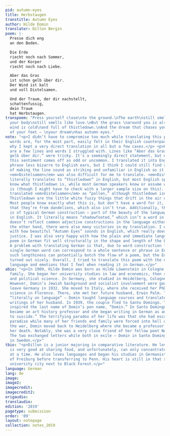 ```yaml
---
pid: autumn-eyes
title: Herbstaugen
transtitle: Autumn Eyes
author: Hilde Domin
translator: Dillon Bergin
poem: |-
  Presse dich eng
  an den Boden.

  Die Erde
  riecht noch nach Sommer,
  und der Korper
  riecht noch nach Liebe.

  Aber das Gras
  ist schon gelb über dir.
  Der Wind ist kalt
  und voll Distelsamen.

  Und der Traum, der dir nachstellt,
  schattenfussig,
  dein Traum
  hat Herbstaugen.
transpoem: "Press yourself close\nto the ground.\nThe earth\nstill smells like summer\nand
  your body\nstill smells like love.\nBut the grass \naround you is already yellow.\nThe
  wind is cold\nand full of thistledown.\nAnd the dream that chases you\non the shadows
  of your feet — \nyour dream\nhas autumn eyes."
note: "<p>I didn’t have to compromise too much while translating this poem. Its simple
  words are, for the most part, easily felt in their English counterparts. This is
  why I kept a very direct translation in all but a few cases.</p> <p>However, there
  are a few lines and words I struggled with. Lines like “Aber das Gras / ist schon
  gelb über dir.” were tricky. It’s a seemingly direct statement, but even in German
  this sentiment comes off as odd or uncommon. I translated it into English with a
  phrase less bizarre to English ears, but I think I could still find a better way
  of making the line sound as striking and unfamiliar in English as it does in German.
  <em>Distelsamen</em> was also difficult for me to translate. <em>Distelsamen</em>
  literally translates to “thistledown” in English, but most English speakers don’t
  know what thistledown is, while most German speakers know or assume what <em>Distelsamen</em>
  is (though I might have to check with a larger sample size on this). I initially
  translated <em>Distelsamen</em> as “pollen,” although thistledown isn’t pollen.
  Thistledown are the little white fuzzy things that drift in the air duringfall.
  Most people know exactly what this is, but don’t have a word for it, or would guess
  that they’re from dandelions, which also isn’t true. Additionally, the word <em>schattenfussig</em>
  is of typical German construction — part of the beauty of the language — but awkward
  in English. It literally means “shadowfooted,” which isn’t a word in English and
  doesn’t reflect common adjective constructions in the language either.</p> <p>On
  the other hand, there were also many victories in my translation. I was impressed
  with how beautiful “Autumn Eyes” sounds in English, which really does “Herbstaugen”
  justice. I was also very happy with how the plain and immediate language of the
  poem in German fit well structurally in the shape and length of the English translation.
  A problem with translating German is that, due to word construction freedoms, a
  single German word can correspond to a whole sentence or phrase in English. Usually,
  such lengthiness can potentially botch the flow of a poem, but the English translation
  turned out nicely. Overall, I tried to translate this poem with the natural, concrete
  language and emotions that I feel when reading it in German.</p>"
abio: "<p>In 1909, Hilde Domin was born as Hilde Löwenstein in Cologne to a Jewish
  family. She began her university studies in law and economics, then studied philosophy
  and political science. In Germany, she studied in Heidelberg, Cologne, and Berlin.
  However, Domin’s Jewish background and socialist involvement were good reason to
  leave Germany in 1932. She moved to Italy, where she received her PhD in political
  science in Florence. There, she met her future husband, Erwin Palm. The two survived
  “literally on language” — Domin taught language courses and translated the scholarly
  writings of her husband. In 1939, the couple fled to Santo Domingo. The city’s name
  inspired the last name of Domin’s pen name, “Domin.” In Santo Domingo, Domin’s husband
  became an art history professor and she began writing in German as an “alternative
  to suicide.” The terrifying paradox of her life was that she had escaped to an island
  paradise while many of her friends and family were forced into hell on Earth. After
  the war, Domin moved back to Heidelberg where she became a professor and lived until
  her death. Notably, she was a very close friend of her fellow poet Nelly Sachs.
  The two exchanged letters while both in exile — Domin in Santo Domingo and Sachs
  in Sweden.</p>"
tbio: "<p>Dillon is a junior majoring in comparative literature. He loves mornings,
  is very good at sharing food, and unfortunately, can only concentrate on one thing
  at a time. He also loves languages and began his studies in Germanistik at the University
  of Freiburg before transferring to Penn. His heart is still in that sunny, charming
  university city next to Black Forest.</p>"
language: German
lang: de
image:
image2:
imagecredit:
imagecredit2:
origaudio:
translaudio:
edition: '2019'
pagetype: submission
order: '09'
layout: notepage
collection: notes_2019
---
```

